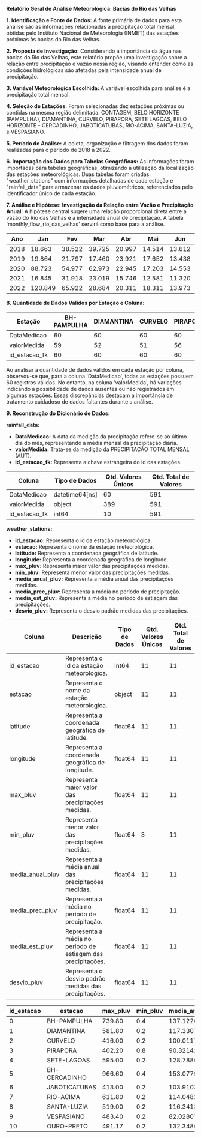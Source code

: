**Relatório Geral de Análise Meteorológica: Bacias do Rio das Velhas**

**1. Identificação e Fonte de Dados:**
A fonte primária de dados para esta análise são as informações relacionadas à precipitação total mensal, obtidas pelo Instituto Nacional de Meteorologia (INMET) das estações próximas às bacias do Rio das Velhas.

**2. Proposta de Investigação:**
Considerando a importância da água nas bacias do Rio das Velhas, este relatório propõe uma investigação sobre a relação entre precipitação e vazão nessa região, visando entender como as condições hidrológicas são afetadas pela intensidade anual de precipitação.

**3. Variável Meteorológica Escolhida:**
A variável escolhida para análise é a precipitação total mensal.

**4. Seleção de Estações:**
Foram selecionadas dez estações próximas ou contidas na mesma região delimitada: CONTAGEM, BELO HORIZONTE (PAMPULHA), DIAMANTINA, CURVELO, PIRAPORA, SETE LAGOAS, BELO HORIZONTE - CERCADINHO, JABOTICATUBAS, RIO-ACIMA, SANTA-LUZIA, e VESPASIANO.

**5. Período de Análise:**
A coleta, organização e filtragem dos dados foram realizadas para o período de 2018 a 2022.

**6. Importação dos Dados para Tabelas Geográficas:**
As informações foram importadas para tabelas geográficas, otimizando a utilização da localização das estações meteorológicas. Duas tabelas foram criadas: "weather_stations" com informações detalhadas de cada estação e "rainfall_data" para armazenar os dados pluviométricos, referenciados pelo identificador único de cada estação.

**7. Análise e Hipótese: Investigação da Relação entre Vazão e Precipitação Anual:**
A hipótese central sugere uma relação proporcional direta entre a vazão do Rio das Velhas e a intensidade anual de precipitação. A tabela 'monthly_flow_rio_das_velhas' servirá como base para a análise.

| Ano | Jan    | Fev    | Mar    | Abr    | Mai    | Jun    | Jul    | Ago    | Set    | Out    | Nov    | Dez    |
|-----|--------|--------|--------|--------|--------|--------|--------|--------|--------|--------|--------|--------|
| 2018| 18.663 | 38.522 | 39.725 | 20.997 | 14.514 | 13.612 | 12.866 | 14.787 | 13.949 | 14.584 | 22.819 | 23.846 |
| 2019| 19.864 | 21.797 | 17.460 | 23.921 | 17.652 | 13.438 | 12.269 | 10.313 | 9.983  | 11.281 | 21.241 | 25.095 |
| 2020| 88.723 | 54.977 | 62.973 | 22.945 | 17.203 | 14.553 | 11.655 | 12.333 | 10.915 | 12.737 | 20.219 | 16.951 |
| 2021| 16.845 | 31.918 | 23.019 | 15.746 | 12.581 | 11.320 | 10.957 | 10.317 | 10.371 | 20.628 | 33.306 | 32.312 |
| 2022| 120.849| 65.922 | 28.684 | 20.311 | 18.311 | 13.973 |   NaN  |   NaN  |   NaN  |   NaN  |   NaN  |   NaN  |


**8. Quantidade de Dados Válidos por Estação e Coluna:**

| Estação          | BH-PAMPULHA | DIAMANTINA | CURVELO | PIRAPORA | SETE-LAGOAS | BH-CERCADINHO | JABOTICATUBAS | RIO-ACIMA | SANTA-LUZIA | VESPASIANO |
|------------------|-------------|------------|---------|----------|-------------|---------------|---------------|-----------|-------------|------------|
| DataMedicao      |      60     |     60     |    60   |    60    |      60     |       60      |       58      |    58     |      58     |     57     |
| valorMedida      |      59     |     52     |    51   |    56    |      50     |       59      |       58      |    58     |      58     |     57     |
| id_estacao_fk    |      60     |     60     |    60   |    60    |      60     |       60      |       58      |    58     |      58     |     57     |

Ao analisar a quantidade de dados válidos em cada estação por coluna, observou-se que, para a coluna 'DataMedicao', todas as estações possuem 60 registros válidos. No entanto, na coluna 'valorMedida', há variações indicando a possibilidade de dados ausentes ou não registrados em algumas estações. Essas discrepâncias destacam a importância de tratamento cuidadoso de dados faltantes durante a análise.

**9. Reconstrução do Dicionário de Dados:**

**rainfall_data:**
- **DataMedicao:** A data da medição da precipitação refere-se ao último dia do mês, representando a média mensal da precipitação diária.
- **valorMedida:** Trata-se da medição da PRECIPITAÇÃO TOTAL MENSAL (AUT).
- **id_estacao_fk:** Representa a chave estrangeira do id das estações.

| Coluna         | Tipo de Dados  | Qtd. Valores Únicos | Qtd. Total de Valores |
|----------------|----------------|---------------------|------------------------|
| DataMedicao    | datetime64[ns] | 60                  | 591                    |
| valorMedida    | object         | 389                 | 591                    |
| id_estacao_fk  | int64          | 10                  | 591                    |

**weather_stations:**
- **id_estacao:** Representa o id da estação meteorológica.
- **estacao:** Representa o nome da estação meteorológica.
- **latitude:** Representa a coordenada geográfica de latitude.
- **longitude:** Representa a coordenada geográfica de longitude.
- **max_pluv:** Representa maior valor das precipitações medidas.
- **min_pluv:** Representa menor valor das precipitações medidas.
- **media_anual_pluv:** Representa a média anual das precipitações medidas.
- **media_prec_pluv:** Representa a média no período de precipitação.
- **media_est_pluv:** Representa a média no período de estiagem das precipitações.
- **desvio_pluv:** Representa o desvio padrão medidas das precipitações.

| Coluna           | Descrição                                       | Tipo de Dados | Qtd. Valores Únicos | Qtd. Total de Valores |
|------------------|-------------------------------------------------|---------------|---------------------|------------------------|
| id_estacao       | Representa o id da estação meteorologica.       | int64         | 11                  | 11                     |
| estacao          | Representa o nome da estação meteorologica.     | object        | 11                  | 11                     |
| latitude         | Representa a coordenada geográfica de latitude. | float64       | 11                  | 11                     |
| longitude        | Representa a coordenada geográfica de longitude.| float64       | 11                  | 11                     |
| max_pluv         | Representa maior valor das precipitações medidas.| float64       | 11                  | 11                     |
| min_pluv         | Representa menor valor das precipitações medidas.| float64       | 3                   | 11                     |
| media_anual_pluv | Representa a média anual das precipitações medidas.| float64      | 11                  | 11                     |
| media_prec_pluv  | Representa a média no periodo de precipitação.  | float64       | 11                  | 11                     |
| media_est_pluv   | Representa a média no periodo de estiagem das precipitações.| float64 | 11             | 11                     |
| desvio_pluv      | Representa o desvio padrão medidas das precipitações.| float64   | 11             | 11                     |


| id_estacao | estacao        | max_pluv | min_pluv | media_anual_pluv | media_prec_pluv | media_est_pluv | desvio_pluv | latitude  | longitude  |
|------------|----------------|----------|----------|-------------------|-----------------|----------------|-------------|-----------|------------|
| 0          | BH-PAMPULHA    | 739.80   | 0.4      | 137.122034        | 248.026667      | 137.122034     | 151.615634  | -19.883889| -43.969444 |
| 1          | DIAMANTINA     | 581.80   | 0.2      | 117.330769        | 201.244103      | 117.330769     | 125.371783  | -18.231052| -43.648269 |
| 2          | CURVELO        | 416.00   | 0.2      | 100.011765        | 169.667843      | 100.011765     | 109.552999  | -18.747711| -44.453785 |
| 3          | PIRAPORA       | 402.20   | 0.8      | 90.321429         | 166.694762      | 90.321429      | 99.766287   | -17.258064| -44.835556 |
| 4          | SETE-LAGOAS    | 595.00   | 0.2      | 128.788000        | 219.225067      | 128.788000     | 135.960550  | -19.455278| -44.173333 |
| 5          | BH-CERCADINHO  | 966.60   | 0.4      | 153.077966        | 278.822599      | 153.077966     | 184.182695  | -19.980000| -43.958611 |
| 6          | JABOTICATUBAS   | 413.00   | 0.2      | 103.910345        | 200.728571      | 103.910345     | 123.492102  | -19.517010| -43.745180 |
| 7          | RIO-ACIMA       | 611.80   | 0.2      | 114.048276        | 207.985714      | 114.048276     | 136.660806  | -20.087600| -43.785103 |
| 8          | SANTA-LUZIA     | 519.00   | 0.2      | 116.341379        | 221.935714      | 116.341379     | 137.860117  | -19.766250| -43.835350 |
| 9          | VESPASIANO      | 483.40   | 0.2      | 82.028070         | 150.429630      | 82.028070      | 107.884352  | -19.758210| -43.953920 |
| 10         | OURO-PRETO      | 491.17   | 0.2      | 132.348667        | 236.517667      | 132.348667     | 134.676622  | -20.396000| -43.502000 |
